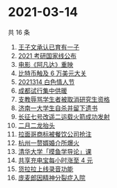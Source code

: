 # 2021-03-14

共 16 条

<!-- BEGIN ZHIHUSEARCH -->
<!-- 最后更新时间 Sun Mar 14 2021 15:06:40 GMT+0800 (China Standard Time) -->
1. [王子文承认已育有一子](https://www.zhihu.com/search?q=王子文)
1. [2021 考研国家线公布](https://www.zhihu.com/search?q=考研国家线)
1. [电影《阿凡达》重映](https://www.zhihu.com/search?q=阿凡达)
1. [比特币触及 6 万美元大关](https://www.zhihu.com/search?q=比特币)
1. [2021314 白色情人节](https://www.zhihu.com/search?q=白色情人节)
1. [成都试行集中供暖](https://www.zhihu.com/search?q=成都供暖)
1. [支教辱骂学生者被取消研究生资格](https://www.zhihu.com/search?q=大连理工大学支教)
1. [济南一大学生自杀并留下遗书](https://www.zhihu.com/search?q=济南大学学生自杀)
1. [长征七号改遥二运载火箭成功发射](https://www.zhihu.com/search?q=长征七号)
1. [二月二龙抬头](https://www.zhihu.com/search?q=二月二龙抬头 )
1. [拉面哥商标被餐饮公司抢注](https://www.zhihu.com/search?q=拉面哥)
1. [杭州一赘婿婚介所爆火](https://www.zhihu.com/search?q=赘婿婚介所)
1. [清华大学「摸鱼学导论」课](https://www.zhihu.com/search?q=摸鱼课)
1. [共享充电宝每小时涨至 4 元](https://www.zhihu.com/search?q=共享充电宝)
1. [货拉拉上线录音功能](https://www.zhihu.com/search?q=货拉拉)
1. [庞麦郎因精神分裂症入院](https://www.zhihu.com/search?q=庞麦郎)
<!-- END ZHIHUSEARCH -->
